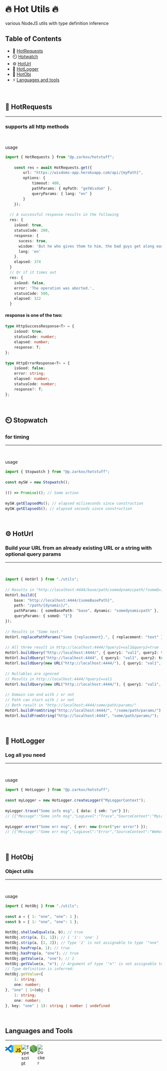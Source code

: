 # 🔥 Hot Utils 🔥
various NodeJS utils with type definition inference

## Table of Contents
- 💨 [HotRequests](#HotRequests)
- ⏲️ [Hotwatch](#Hotwatch)
- ⚙️ [HotUrl](#HotUrl)
- 📜 [HotLogger](#HotLogger)
- 💫 [HotObj](#HotObj)
- ⚡ [Languages and tools](#languages-and-tools)

<br />

## 💨 HotRequests <a name="HotRequests"></a>
---
### supports all http methods

<br />

usage
```ts
import { HotRequests } from "@p.zarkov/hotstuff";

    const res = await HotRequests.get({
        url: "https://wisdoms-app.herokuapp.com/api/{myPath}",
        options: {
            timeout: 400,
            pathParams: { myPath: "getWisdom" },
            queryParams: { lang: "en" }
        }
    });

  // A successful response results in the following
  res: {
    isGood: true,
    statusCode: 200,
    response: {
      sucess: true,
      wisdom: 'But he who gives them to him, the bad guys get along easily, one does not live on bread alone.',
      lang: 'en'
    },
    elapsed: 374
  }
  // Or if it times out
  res: {
    isGood: false,
    error: 'The operation was aborted.',
    statusCode: 500,
    elapsed: 322
  }


```
#### response is one of the two:
```ts
type HttpSuccessResponse<T> = {
    isGood: true;
    statusCode: number;
    elapsed: number;
    response: T;
};

type HttpErrorResponse<T> = {
    isGood: false;
    error: string;
    elapsed: number;
    statusCode: number;
    response?: T;
};
```
<br />

## ⏲️ Stopwatch <a name="Stopwatch"></a>
### for timing
---
<br />

usage
```ts
import { Stopwatch } from "@p.zarkov/hotstuff";

const mySW = new Stopwatch();

(() => Promise)(); // Some action

mySW.getElapsedMs(); // elapsed miliseconds since construction
mySW.getElapsedS(); // elapsed seconds since construction
```

<br />

## ⚙️ HotUrl <a name="HotUrl"></a>
### Build your URL from an already existing URL or a string with optional query params
---
<br />

```ts
import { HotUrl } from "./utils";

// Results in "http://localhost:4444/base/path/somedynamicpath/?someQ=1"
HotUrl.build({
    base: "http://localhost:4444/{someBasePath}",
    path: "/path/{dynamic}/",
    pathParams: { someBasePath: "base", dynamic: "somedynamicpath" },
    queryParams: { someQ: "1"}
});

// Results in "Some text."
HotUrl.replacePathParams("Some {replacement}.", { replacement: "text" });

// All three result in http://localhost:4444/?query1=val1&query2=true
HotUrl.buildQuery("http://localhost:4444/", { query1: "val1", query2: true  });
HotUrl.buildQuery("http://localhost:4444", { query1: "val1", query2: true  });
HotUrl.buildQuery(new URL("http://localhost:4444/"), { query1: "val1", query2: true  });

// Nullables are ignored
// Results in http://localhost:4444/?query1=val1
HotUrl.buildQuery(new URL("http://localhost:4444/"), { query1: "val1", query2: undefined  });

// Domain can end with / or not
// Path can start with / or not
// Both result in "http://localhost:4444/some/path/params/"
HotUrl.buildFromString("http://localhost:4444/", "/some/path/params/");
HotUrl.buildFromString("http://localhost:4444", "some/path/params/");
```

<br />

## 📜 HotLogger <a name="HotLogger"></a>
### Log all you need
---
<br />

usage
```ts
import { HotLogger } from "@p.zarkov/hotstuff";

const myLogger = new HotLogger.createLogger("MyLoggerContext");

myLogger.trace("Some info msg", { data: { smh: "ye"} });
// [{"Message":"Some info msg","LogLevel":"Trace","SourceContext":"MyLoggerContext","data":{"smh":"ye"},"ProcessID":21268,"AppVersion":"0.0.5","AppName":"@p.zarkov/hotstuff","Env":"development","LogTimestamp":"2021-12-08T13:06:01.911Z"}]

myLogger.error("Some err msg", { err: new Error("yer error") });
// [{"Message":"Some err msg","LogLevel":"Error","SourceContext":"WeHot","ExceptionMessage":"yer error","ExceptionStacktrace":"Error: yer error at Object.<anonymous> at (C:\\hotstuff\\index.js:18:40),"ProcessID":15320,"AppVersion":"0.0.5","AppName":"@p.zarkov/hotstuff","Env":"development","LogTimestamp":"2021-12-08T13:32:45.847Z"}]


```

<br />


## 💫 HotObj <a name="HotObj"></a>
### Object utils
---
<br />

usage
```ts
import { HotObj } from "./utils";

const a = { 1: "one", "one": 1 };
const b = { 1: "one", "one": 1 };

HotObj.shallowEquals(a, b); // true
HotObj.strip(a, [1, 1]); // { '1': 'one' }
HotObj.strip(a, [1, 2]); // Type '2' is not assignable to type '"one" | 1'.
HotObj.hasProp(a, 1); // true
HotObj.hasProp(a, "one"); // true
HotObj.getValue(a, "one"); // 1
HotObj.getValue(a, "e"); // Argument of type '"e"' is not assignable to parameter of type '"one" | 1'.
// Type definition is inferred:
HotObj.getValue<{
    1: string;
    one: number;
}, "one" | 1>(obj: {
    1: string;
    one: number;
}, key: "one" | 1): string | number | undefined


```

<br />

## Languages and Tools <a name="languages-and-tools"></a>
---
[<img align="left" title="Visual Studio Code" alt="vsCode" width="26px" src="https://raw.githubusercontent.com/github/explore/80688e429a7d4ef2fca1e82350fe8e3517d3494d/topics/visual-studio-code/visual-studio-code.png" />](https://code.visualstudio.com/)
[<img align="left" title="JavaScript" alt="JavaScript" width="26px" src="https://raw.githubusercontent.com/github/explore/80688e429a7d4ef2fca1e82350fe8e3517d3494d/topics/javascript/javascript.png" />](https://www.javascript.com/)
[<img align="left" title="Typescript" alt="Typescript" width="26px" src="https://www.typescriptlang.org/favicon-32x32.png?v=8944a05a8b601855de116c8a56d3b3ae" />](https://www.typescriptlang.org/)
[<img align="left" title="NodeJS" alt="NodeJS" width="26px" src="https://raw.githubusercontent.com/github/explore/80688e429a7d4ef2fca1e82350fe8e3517d3494d/topics/nodejs/nodejs.png" />](https://nodejs.org/en/)
[<img align="left" title="Docker" alt="Docker" width="26px" src="https://www.docker.com/sites/default/files/d8/Docker-R-Logo-08-2018-Monochomatic-RGB_Moby-x1.png" />](https://www.docker.com/)